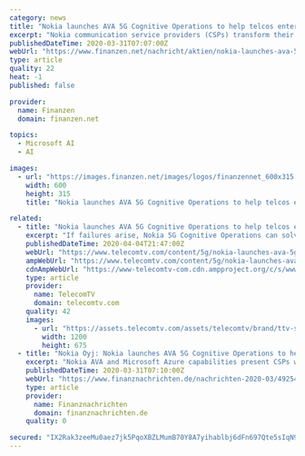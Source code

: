 ```yaml
---
category: news
title: "Nokia launches AVA 5G Cognitive Operations to help telcos enter the 5G era"
excerpt: "Nokia communication service providers (CSPs) transform their network, service and business operations through extreme automation enabled by AI and machine learning AI insights utilized to inform network slice creation and help CSPs comply with committed service level agreements (SLAs) for massively scaled 5G networks and enterprise services Service degradations can be predicted and prevented up to seven days in advance and solved up to 50 percent faster through AI Espoo,"
publishedDateTime: 2020-03-31T07:07:00Z
webUrl: "https://www.finanzen.net/nachricht/aktien/nokia-launches-ava-5g-cognitive-operations-to-help-telcos-enter-the-5g-era-8689756"
type: article
quality: 22
heat: -1
published: false

provider:
  name: Finanzen
  domain: finanzen.net

topics:
  - Microsoft AI
  - AI

images:
  - url: "https://images.finanzen.net/images/logos/finanzennet_600x315.jpg"
    width: 600
    height: 315
    title: "Nokia launches AVA 5G Cognitive Operations to help telcos enter the 5G era"

related:
  - title: "Nokia launches AVA 5G Cognitive Operations to help telcos enter the 5G era"
    excerpt: "If failures arise, Nokia 5G Cognitive Operations can solve them up to 50 percent faster and accurately assess the impact on customers and services. By taking pre-emptive ... Nokia AVA 5G Cognitive Operations is underpinned by Microsoft Azure cloud technology - with other public and private cloud options possible. In addition, Nokia’s ..."
    publishedDateTime: 2020-04-04T21:47:00Z
    webUrl: "https://www.telecomtv.com/content/5g/nokia-launches-ava-5g-cognitive-operations-to-help-telcos-enter-the-5g-era-38262/"
    ampWebUrl: "https://www.telecomtv.com/content/5g/nokia-launches-ava-5g-cognitive-operations-to-help-telcos-enter-the-5g-era-38262/amp/"
    cdnAmpWebUrl: "https://www-telecomtv-com.cdn.ampproject.org/c/s/www.telecomtv.com/content/5g/nokia-launches-ava-5g-cognitive-operations-to-help-telcos-enter-the-5g-era-38262/amp/"
    type: article
    provider:
      name: TelecomTV
      domain: telecomtv.com
    quality: 42
    images:
      - url: "https://assets.telecomtv.com/assets/telecomtv/brand/ttv-splash.jpg?w=1200"
        width: 1200
        height: 675
  - title: "Nokia Oyj: Nokia launches AVA 5G Cognitive Operations to help telcos enter the 5G era"
    excerpt: "Nokia AVA and Microsoft Azure capabilities present CSPs with an option to obtain the 'intelligence ... ultimately delivering an enhanced customer experience for consumers and enterprises.\" Resources: Webpage: Nokia AVA cognitive services platform About Nokia We create the technology to connect the world. Only Nokia offers a comprehensive ..."
    publishedDateTime: 2020-03-31T07:10:00Z
    webUrl: "https://www.finanznachrichten.de/nachrichten-2020-03/49254072-nokia-oyj-nokia-launches-ava-5g-cognitive-operations-to-help-telcos-enter-the-5g-era-399.htm"
    type: article
    provider:
      name: Finanznachrichten
      domain: finanznachrichten.de
    quality: 0

secured: "IX2Rak3zeeMu0aez7jk5PqoXBZLMumB70Y8A7yihablbj6dFn697Qte5sIqN9JPhAZKzUaaOv9YP46MBEyLX1FAgf1D7NW98rfK1HHISM1rdovZJUfveOG6JONxJSomIW/FE7XmI98pNk+q/CMt3fFqxmbJe7mq8HdHL2SZ2wIebFrorNBNPIm/Q62tSH4KTKIqaxwj3Z+BGDJW0BUqiTr+ej51YMLECLB8VKI+Xm2SQlpa/1/PLb5n0BW9ecBKJRm/HpX3xGnO280gprFCywPW03OIYTh0L0rEGc2pUzgLdjOowstl2MdFj0h7Sej7t;EnS1KImi6uCMLIcaFAfyeg=="
---
```


